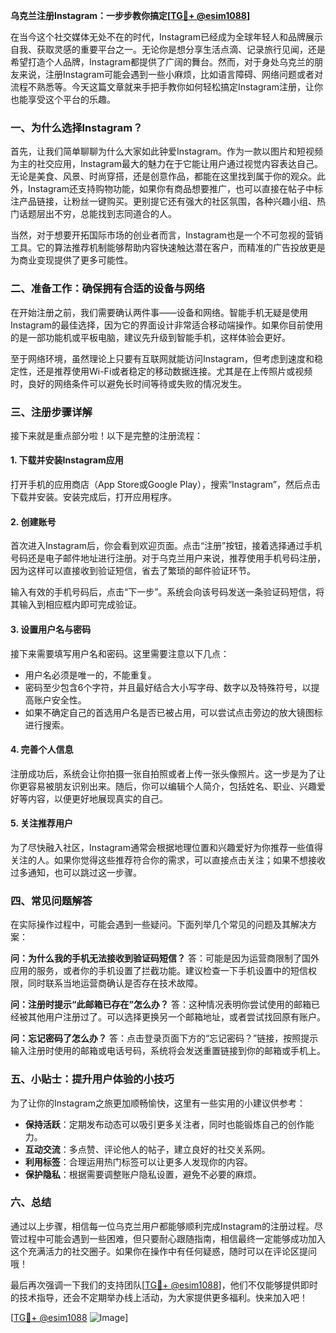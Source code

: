 **乌克兰注册Instagram：一步步教你搞定[[TG💪+ @esim1088](https://t.me/s/esim1088)]**

在当今这个社交媒体无处不在的时代，Instagram已经成为全球年轻人和品牌展示自我、获取灵感的重要平台之一。无论你是想分享生活点滴、记录旅行见闻，还是希望打造个人品牌，Instagram都提供了广阔的舞台。然而，对于身处乌克兰的朋友来说，注册Instagram可能会遇到一些小麻烦，比如语言障碍、网络问题或者对流程不熟悉等。今天这篇文章就来手把手教你如何轻松搞定Instagram注册，让你也能享受这个平台的乐趣。

### 一、为什么选择Instagram？

首先，让我们简单聊聊为什么大家如此钟爱Instagram。作为一款以图片和短视频为主的社交应用，Instagram最大的魅力在于它能让用户通过视觉内容表达自己。无论是美食、风景、时尚穿搭，还是创意作品，都能在这里找到属于你的观众。此外，Instagram还支持购物功能，如果你有商品想要推广，也可以直接在帖子中标注产品链接，让粉丝一键购买。更别提它还有强大的社区氛围，各种兴趣小组、热门话题层出不穷，总能找到志同道合的人。

当然，对于想要开拓国际市场的创业者而言，Instagram也是一个不可忽视的营销工具。它的算法推荐机制能够帮助内容快速触达潜在客户，而精准的广告投放更是为商业变现提供了更多可能性。

### 二、准备工作：确保拥有合适的设备与网络

在开始注册之前，我们需要确认两件事——设备和网络。智能手机无疑是使用Instagram的最佳选择，因为它的界面设计非常适合移动端操作。如果你目前使用的是一部功能机或平板电脑，建议先升级到智能手机，这样体验会更好。

至于网络环境，虽然理论上只要有互联网就能访问Instagram，但考虑到速度和稳定性，还是推荐使用Wi-Fi或者稳定的移动数据连接。尤其是在上传照片或视频时，良好的网络条件可以避免长时间等待或失败的情况发生。

### 三、注册步骤详解

接下来就是重点部分啦！以下是完整的注册流程：

#### 1. 下载并安装Instagram应用
打开手机的应用商店（App Store或Google Play），搜索“Instagram”，然后点击下载并安装。安装完成后，打开应用程序。

#### 2. 创建账号
首次进入Instagram后，你会看到欢迎页面。点击“注册”按钮，接着选择通过手机号码还是电子邮件地址进行注册。对于乌克兰用户来说，推荐使用手机号码注册，因为这样可以直接收到验证短信，省去了繁琐的邮件验证环节。

输入有效的手机号码后，点击“下一步”。系统会向该号码发送一条验证码短信，将其输入到相应框内即可完成验证。

#### 3. 设置用户名与密码
接下来需要填写用户名和密码。这里需要注意以下几点：
- 用户名必须是唯一的，不能重复。
- 密码至少包含6个字符，并且最好结合大小写字母、数字以及特殊符号，以提高账户安全性。
- 如果不确定自己的首选用户名是否已被占用，可以尝试点击旁边的放大镜图标进行搜索。

#### 4. 完善个人信息
注册成功后，系统会让你拍摄一张自拍照或者上传一张头像照片。这一步是为了让你更容易被朋友识别出来。随后，你可以编辑个人简介，包括姓名、职业、兴趣爱好等内容，以便更好地展现真实的自己。

#### 5. 关注推荐用户
为了尽快融入社区，Instagram通常会根据地理位置和兴趣爱好为你推荐一些值得关注的人。如果你觉得这些推荐符合你的需求，可以直接点击关注；如果不想接收过多通知，也可以跳过这一步骤。

### 四、常见问题解答

在实际操作过程中，可能会遇到一些疑问。下面列举几个常见的问题及其解决方案：

**问：为什么我的手机无法接收到验证码短信？**
答：可能是因为运营商限制了国外应用的服务，或者你的手机设置了拦截功能。建议检查一下手机设置中的短信权限，同时联系当地运营商确认是否存在技术故障。

**问：注册时提示“此邮箱已存在”怎么办？**
答：这种情况表明你尝试使用的邮箱已经被其他用户注册过了。可以选择更换另一个邮箱地址，或者尝试找回原有账户。

**问：忘记密码了怎么办？**
答：点击登录页面下方的“忘记密码？”链接，按照提示输入注册时使用的邮箱或电话号码，系统将会发送重置链接到你的邮箱或手机上。

### 五、小贴士：提升用户体验的小技巧

为了让你的Instagram之旅更加顺畅愉快，这里有一些实用的小建议供参考：

- **保持活跃**：定期发布动态可以吸引更多关注者，同时也能锻炼自己的创作能力。
- **互动交流**：多点赞、评论他人的帖子，建立良好的社交关系网。
- **利用标签**：合理运用热门标签可以让更多人发现你的内容。
- **保护隐私**：根据需要调整账户隐私设置，避免不必要的麻烦。

### 六、总结

通过以上步骤，相信每一位乌克兰用户都能够顺利完成Instagram的注册过程。尽管过程中可能会遇到一些困难，但只要耐心跟随指南，相信最终一定能够成功加入这个充满活力的社交圈子。如果你在操作中有任何疑惑，随时可以在评论区提问哦！

最后再次强调一下我们的支持团队[[TG💪+ @esim1088](https://t.me/s/esim1088)]，他们不仅能够提供即时的技术指导，还会不定期举办线上活动，为大家提供更多福利。快来加入吧！

[[TG💪+ @esim1088](https://t.me/s/esim1088) ![Image](https://i.postimg.cc/4NQfJmqS/Snipaste-2025-05-13-00-14-12.png)]